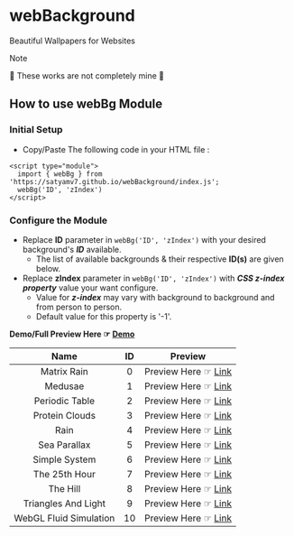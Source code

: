 # webBackground
Beautiful Wallpapers for Websites

> [!NOTE]
>  🛑 These works are not completely mine 🛑

## How to use webBg Module

### Initial Setup

- Copy/Paste The following code in your HTML file :

```
<script type="module">
  import { webBg } from 'https://satyamv7.github.io/webBackground/index.js';
  webBg('ID', 'zIndex')
</script>
```

### Configure the Module

- Replace **ID** parameter in ```webBg('ID', 'zIndex')``` with your desired background's **_ID_** available.
  * The list of available backgrounds & their respective **ID(s)** are given below.
- Replace **zIndex** parameter in ```webBg('ID', 'zIndex')``` with **_CSS z-index property_** value your want configure.
  * Value for **_z-index_** may vary with background to background and from person to person.
  * Default value for this property is '-1'.

**Demo/Full Preview Here ☞ [Demo](https://satyamv7.github.io/webBackground/preview/index.html)**

| Name | ID | Preview |
|     :---:      |     :---:      |     :---:      |
| Matrix Rain | 0 | Preview Here ☞ [Link](https://satyamv7.github.io/webBackground/server/BG/MR1) |
| Medusae | 1 | Preview Here ☞ [Link](https://satyamv7.github.io/webBackground/server/BG/MU1) |
| Periodic Table | 2 | Preview Here ☞ [Link](https://satyamv7.github.io/webBackground/server/BG/PT1) |
| Protein Clouds | 3 | Preview Here ☞ [Link](https://satyamv7.github.io/webBackground/server/BG/PC1) |
| Rain | 4 | Preview Here ☞ [Link](https://satyamv7.github.io/webBackground/server/BG/RN1) |
| Sea Parallax | 5 | Preview Here ☞ [Link](https://satyamv7.github.io/webBackground/server/BG/SP1) |
| Simple System | 6 | Preview Here ☞ [Link](https://satyamv7.github.io/webBackground/server/BG/SS1) |
| The 25th Hour | 7 | Preview Here ☞ [Link](https://satyamv7.github.io/webBackground/server/BG/T25H) |
| The Hill | 8 | Preview Here ☞ [Link](https://satyamv7.github.io/webBackground/server/BG/TH1) |
| Triangles And Light | 9 | Preview Here ☞ [Link](https://satyamv7.github.io/webBackground/server/BG/TL1) |
| WebGL Fluid Simulation | 10 | Preview Here ☞ [Link](https://satyamv7.github.io/webBackground/server/BG/WFS1) |
